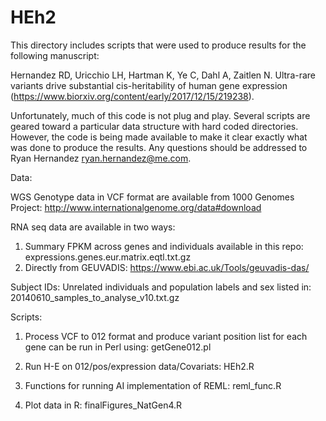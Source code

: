 # HEh2

This directory includes scripts that were used to produce results for the following manuscript:

Hernandez RD, Uricchio LH, Hartman K, Ye C, Dahl A, Zaitlen N. Ultra-rare variants drive substantial cis-heritability of human gene expression (https://www.biorxiv.org/content/early/2017/12/15/219238).

Unfortunately, much of this code is not plug and play. Several scripts are geared toward a particular data structure with hard coded directories. However, the code is being made available to make it clear exactly what was done to produce the results. Any questions should be addressed to Ryan Hernandez <ryan.hernandez@me.com>. 

Data:

WGS Genotype data in VCF format are available from 1000 Genomes Project: http://www.internationalgenome.org/data#download

RNA seq data are available in two ways:
1) Summary FPKM across genes and individuals available in this repo: expressions.genes.eur.matrix.eqtl.txt.gz
2) Directly from GEUVADIS: https://www.ebi.ac.uk/Tools/geuvadis-das/

Subject IDs:
Unrelated individuals and population labels and sex listed in: 20140610_samples_to_analyse_v10.txt.gz


Scripts:

1) Process VCF to 012 format and produce variant position list for each gene can be run in Perl using: getGene012.pl

2) Run H-E on 012/pos/expression data/Covariats: HEh2.R

3) Functions for running AI implementation of REML: reml_func.R

4) Plot data in R: finalFigures_NatGen4.R